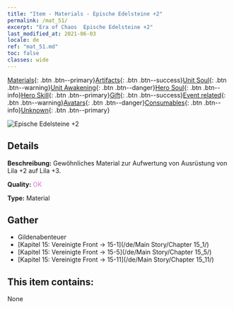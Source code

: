 ```yaml
---
title: "Item - Materials - Epische Edelsteine +2"
permalink: /mat_51/
excerpt: "Era of Chaos  Epische Edelsteine +2"
last_modified_at: 2021-06-03
locale: de
ref: "mat_51.md"
toc: false
classes: wide
---
```

 [Materials](/ItemsDE/){: .btn .btn--primary}[Artifacts](/ItemsDE/Artifacts/){: .btn .btn--success}[Unit Soul](/ItemsDE/UnitSoul/){: .btn .btn--warning}[Unit Awakening](/ItemsDE/UnitAwakening/){: .btn .btn--danger}[Hero Soul](/ItemsDE/HeroSoul/){: .btn .btn--info}[Hero Skill](/ItemsDE/HeroSkill/){: .btn .btn--primary}[Gift](/ItemsDE/Gift/){: .btn .btn--success}[Event related](/ItemsDE/Events/){: .btn .btn--warning}[Avatars](/ItemsDE/Avatars/){: .btn .btn--danger}[Consumables](/ItemsDE/Consumables/){: .btn .btn--info}[Unknown](/ItemsDE/Unknown/){: .btn .btn--primary}

 ![Epische Edelsteine +2](/images/t/i_cailiao_baoshi2.png)

## Details
 **Beschreibung:** Gewöhnliches Material zur Aufwertung von Ausrüstung von Lila +2 auf Lila +3.

 **Quality:** <span style="color: #DA70D6">OK</span>

 **Type:** Material

## Gather

*    Gildenabenteuer 
*    [Kapitel 15: Vereinigte Front -> 15-1](/de/Main Story/Chapter 15_1/) 
*    [Kapitel 15: Vereinigte Front -> 15-5](/de/Main Story/Chapter 15_5/) 
*    [Kapitel 15: Vereinigte Front -> 15-11](/de/Main Story/Chapter 15_11/) 

## This item contains:

  None

